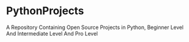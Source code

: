 # PythonProjects
A Repository Containing Open Source Projects in Python, Beginner Level And Intermediate Level And Pro Level
